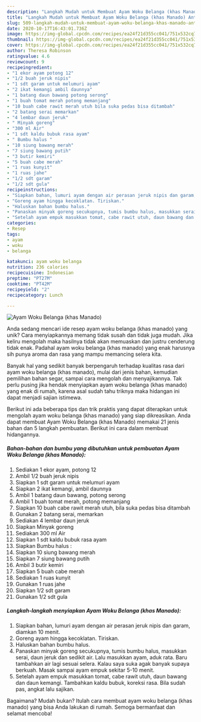 ```yaml
---
description: "Langkah Mudah untuk Membuat Ayam Woku Belanga (khas Manado) Anti Gagal"
title: "Langkah Mudah untuk Membuat Ayam Woku Belanga (khas Manado) Anti Gagal"
slug: 509-langkah-mudah-untuk-membuat-ayam-woku-belanga-khas-manado-anti-gagal
date: 2020-10-17T16:43:01.736Z
image: https://img-global.cpcdn.com/recipes/ea24f21d355cc041/751x532cq70/ayam-woku-belanga-khas-manado-foto-resep-utama.jpg
thumbnail: https://img-global.cpcdn.com/recipes/ea24f21d355cc041/751x532cq70/ayam-woku-belanga-khas-manado-foto-resep-utama.jpg
cover: https://img-global.cpcdn.com/recipes/ea24f21d355cc041/751x532cq70/ayam-woku-belanga-khas-manado-foto-resep-utama.jpg
author: Theresa Robinson
ratingvalue: 4.6
reviewcount: 9
recipeingredient:
- "1 ekor ayam potong 12"
- "1/2 buah jeruk nipis"
- "1 sdt garam untuk melumuri ayam"
- "2 ikat kemangi ambil daunnya"
- "1 batang daun bawang potong serong"
- "1 buah tomat merah potong memanjang"
- "10 buah cabe rawit merah utuh bila suka pedas bisa ditambah"
- "2 batang serai memarkan"
- "4 lembar daun jeruk"
- " Minyak goreng"
- "300 ml Air"
- "1 sdt kaldu bubuk rasa ayam"
- " Bumbu halus "
- "10 siung bawang merah"
- "7 siung bawang putih"
- "3 butir kemiri"
- "5 buah cabe merah"
- "1 ruas kunyit"
- "1 ruas jahe"
- "1/2 sdt garam"
- "1/2 sdt gula"
recipeinstructions:
- "Siapkan bahan, lumuri ayam dengan air perasan jeruk nipis dan garam, diamkan 10 menit."
- "Goreng ayam hingga kecoklatan. Tiriskan."
- "Haluskan bahan bumbu halus."
- "Panaskan minyak goreng secukupnya, tumis bumbu halus, masukkan serai, daun jeruk dan sedikit air. Lalu masukkan ayam, aduk rata. Baru tambahkan air lagi sesuai selera. Kalau saya suka agak banyak supaya berkuah. Masak sampai ayam empuk sekitar 5-10 menit."
- "Setelah ayam empuk masukkan tomat, cabe rawit utuh, daun bawang dan daun kemangi. Tambahkan kaldu bubuk, koreksi rasa. Bila sudah pas, angkat lalu sajikan."
categories:
- Resep
tags:
- ayam
- woku
- belanga

katakunci: ayam woku belanga 
nutrition: 236 calories
recipecuisine: Indonesian
preptime: "PT27M"
cooktime: "PT42M"
recipeyield: "2"
recipecategory: Lunch

---
```



![Ayam Woku Belanga (khas Manado)](https://img-global.cpcdn.com/recipes/ea24f21d355cc041/751x532cq70/ayam-woku-belanga-khas-manado-foto-resep-utama.jpg)

Anda sedang mencari ide resep ayam woku belanga (khas manado) yang unik? Cara menyiapkannya memang tidak susah dan tidak juga mudah. Jika keliru mengolah maka hasilnya tidak akan memuaskan dan justru cenderung tidak enak. Padahal ayam woku belanga (khas manado) yang enak harusnya sih punya aroma dan rasa yang mampu memancing selera kita.

Banyak hal yang sedikit banyak berpengaruh terhadap kualitas rasa dari ayam woku belanga (khas manado), mulai dari jenis bahan, kemudian pemilihan bahan segar, sampai cara mengolah dan menyajikannya. Tak perlu pusing jika hendak menyiapkan ayam woku belanga (khas manado) yang enak di rumah, karena asal sudah tahu triknya maka hidangan ini dapat menjadi sajian istimewa.




Berikut ini ada beberapa tips dan trik praktis yang dapat diterapkan untuk mengolah ayam woku belanga (khas manado) yang siap dikreasikan. Anda dapat membuat Ayam Woku Belanga (khas Manado) memakai 21 jenis bahan dan 5 langkah pembuatan. Berikut ini cara dalam membuat hidangannya.

<!--inarticleads1-->

##### Bahan-bahan dan bumbu yang dibutuhkan untuk pembuatan Ayam Woku Belanga (khas Manado):

1. Sediakan 1 ekor ayam, potong 12
1. Ambil 1/2 buah jeruk nipis
1. Siapkan 1 sdt garam untuk melumuri ayam
1. Siapkan 2 ikat kemangi, ambil daunnya
1. Ambil 1 batang daun bawang, potong serong
1. Ambil 1 buah tomat merah, potong memanjang
1. Siapkan 10 buah cabe rawit merah utuh, bila suka pedas bisa ditambah
1. Gunakan 2 batang serai, memarkan
1. Sediakan 4 lembar daun jeruk
1. Siapkan  Minyak goreng
1. Sediakan 300 ml Air
1. Siapkan 1 sdt kaldu bubuk rasa ayam
1. Siapkan  Bumbu halus :
1. Siapkan 10 siung bawang merah
1. Siapkan 7 siung bawang putih
1. Ambil 3 butir kemiri
1. Siapkan 5 buah cabe merah
1. Sediakan 1 ruas kunyit
1. Gunakan 1 ruas jahe
1. Siapkan 1/2 sdt garam
1. Gunakan 1/2 sdt gula




<!--inarticleads2-->

##### Langkah-langkah menyiapkan Ayam Woku Belanga (khas Manado):

1. Siapkan bahan, lumuri ayam dengan air perasan jeruk nipis dan garam, diamkan 10 menit.
1. Goreng ayam hingga kecoklatan. Tiriskan.
1. Haluskan bahan bumbu halus.
1. Panaskan minyak goreng secukupnya, tumis bumbu halus, masukkan serai, daun jeruk dan sedikit air. Lalu masukkan ayam, aduk rata. Baru tambahkan air lagi sesuai selera. Kalau saya suka agak banyak supaya berkuah. Masak sampai ayam empuk sekitar 5-10 menit.
1. Setelah ayam empuk masukkan tomat, cabe rawit utuh, daun bawang dan daun kemangi. Tambahkan kaldu bubuk, koreksi rasa. Bila sudah pas, angkat lalu sajikan.




Bagaimana? Mudah bukan? Itulah cara membuat ayam woku belanga (khas manado) yang bisa Anda lakukan di rumah. Semoga bermanfaat dan selamat mencoba!
